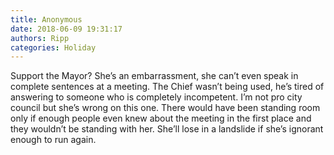 ```yaml
---
title: Anonymous
date: 2018-06-09 19:31:17
authors: Ripp
categories: Holiday
---
```


 Support the Mayor?  She’s an embarrassment, she can’t even speak in complete sentences at a meeting.  The Chief wasn’t being used, he’s tired of answering to someone who is completely incompetent.  I’m not pro city  council but she’s wrong on this one. There would have been standing room only if enough people even knew about the meeting in the first place and they wouldn’t be standing with her.  She’ll lose in a landslide if she’s ignorant enough to run again.